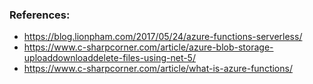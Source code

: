 
### References:  
  -  https://blog.lionpham.com/2017/05/24/azure-functions-serverless/
  -  https://www.c-sharpcorner.com/article/azure-blob-storage-uploaddownloaddelete-files-using-net-5/
  -  https://www.c-sharpcorner.com/article/what-is-azure-functions/
  


